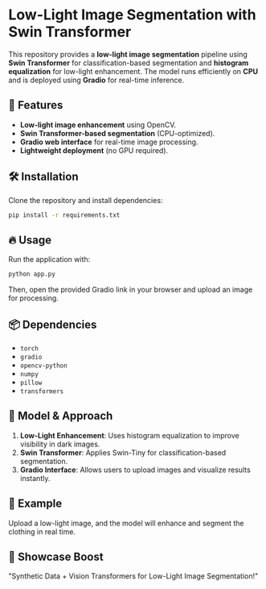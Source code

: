 # Low-Light Image Segmentation with Swin Transformer

This repository provides a **low-light image segmentation** pipeline using **Swin Transformer** for classification-based segmentation and **histogram equalization** for low-light enhancement. The model runs efficiently on **CPU** and is deployed using **Gradio** for real-time inference.

## 🚀 Features
- **Low-light image enhancement** using OpenCV.
- **Swin Transformer-based segmentation** (CPU-optimized).
- **Gradio web interface** for real-time image processing.
- **Lightweight deployment** (no GPU required).

## 🛠️ Installation
Clone the repository and install dependencies:

```bash
pip install -r requirements.txt
```

## 🔥 Usage
Run the application with:

```bash
python app.py
```

Then, open the provided Gradio link in your browser and upload an image for processing.

## 📦 Dependencies
- `torch`
- `gradio`
- `opencv-python`
- `numpy`
- `pillow`
- `transformers`

## 🎯 Model & Approach
1. **Low-Light Enhancement**: Uses histogram equalization to improve visibility in dark images.
2. **Swin Transformer**: Applies Swin-Tiny for classification-based segmentation.
3. **Gradio Interface**: Allows users to upload images and visualize results instantly.

## 📸 Example
Upload a low-light image, and the model will enhance and segment the clothing in real time.

## 🔗 Showcase Boost
"Synthetic Data + Vision Transformers for Low-Light Image Segmentation!"

